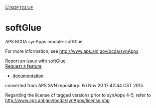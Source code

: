 [![SOFTGLUE](https://github.com/epics-modules/softGlue/actions/workflows/ci-scripts-build.yml/badge.svg)](https://github.com/epics-modules/softGlue/actions/workflows/ci-scripts-build.yml)

# softGlue
APS BCDA synApps module: softGlue

For more information, see
   http://www.aps.anl.gov/bcda/synApps

[Report an issue with softGlue](https://github.com/epics-modules/softGlue/issues/new?title=%20ISSUE%20NAME%20HERE&body=**Describe%20the%20issue**%0A%0A**Steps%20to%20reproduce**%0A1.%20Step%20one%0A2.%20Step%20two%0A3.%20Step%20three%0A%0A**Expected%20behaivour**%0A%0A**Actual%20behaviour**%0A%0A**Build%20Environment**%0AArchitecture:%0AEpics%20Base%20Version:%0ADependent%20Module%20Versions:&labels=bug)  
[Request a feature](https://github.com/epics-modules/softGlue/issues/new?title=%20FEATURE%20SHORT%20DESCRIPTION&body=**Feature%20Long%20Description**%0A%0A**Why%20should%20this%20be%20added?**%0A&labels=enhancement)

* [documentation](https://github.com/epics-modules/softGlue/blob/master/documentation/README.md)


converted from APS SVN repository: Fri Nov 20 17:42:44 CST 2015

Regarding the license of tagged versions prior to synApps 4-5,
refer to http://www.aps.anl.gov/bcda/synApps/license.php
